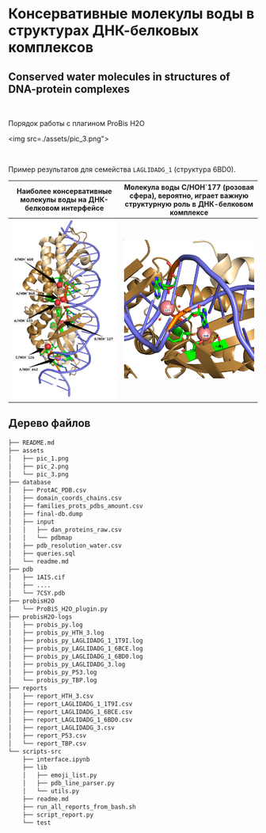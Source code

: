 # Консервативные молекулы воды в структурах ДНК-белковых комплексов
## Conserved water molecules in structures of DNA-protein complexes

<br>

Порядок работы с плагином ProBis H2O

<img src=./assets/pic_3.png">

<br>

Пример результатов для семейства `LAGLIDADG_1` (структура 6BD0).

| Наиболее консервативные молекулы воды на ДНК-белковом интерфейсе  | Молекула воды C/HOH`177 (розовая сфера), вероятно, играет важную структурную роль в ДНК-белковом комплексе |
| ------------- | ------------- |
| <img src="./assets/pic_1.png">  |       <img src="./assets/pic_2.png">  |


## Дерево файлов

```
├── README.md
├── assets
│   ├── pic_1.png
│   ├── pic_2.png
│   └── pic_3.png
├── database
│   ├── ProtAC_PDB.csv
│   ├── domain_coords_chains.csv
│   ├── families_prots_pdbs_amount.csv
│   ├── final-db.dump
│   ├── input
│   │   ├── dan_proteins_raw.csv
│   │   └── pdbmap
│   ├── pdb_resolution_water.csv
│   ├── queries.sql
│   └── readme.md
├── pdb
│   ├── 1AIS.cif
│   ├── ....
│   └── 7CSY.pdb
├── probisH2O
│   └── ProBiS_H2O_plugin.py
├── probisH2O-logs
│   ├── probis_py.log
│   ├── probis_py_HTH_3.log
│   ├── probis_py_LAGLIDADG_1_1T9I.log
│   ├── probis_py_LAGLIDADG_1_6BCE.log
│   ├── probis_py_LAGLIDADG_1_6BD0.log
│   ├── probis_py_LAGLIDADG_3.log
│   ├── probis_py_P53.log
│   └── probis_py_TBP.log
├── reports
│   ├── report_HTH_3.csv
│   ├── report_LAGLIDADG_1_1T9I.csv
│   ├── report_LAGLIDADG_1_6BCE.csv
│   ├── report_LAGLIDADG_1_6BD0.csv
│   ├── report_LAGLIDADG_3.csv
│   ├── report_P53.csv
│   └── report_TBP.csv
└── scripts-src
    ├── interface.ipynb
    ├── lib
    │   ├── emoji_list.py
    │   ├── pdb_line_parser.py
    │   └── utils.py
    ├── readme.md
    ├── run_all_reports_from_bash.sh
    ├── script_report.py
    └── test
```
